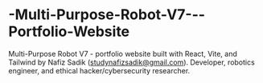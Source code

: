 # -Multi-Purpose-Robot-V7---Portfolio-Website
Multi-Purpose Robot V7 - portfolio website built with React, Vite, and Tailwind by Nafiz Sadik (studynafizsadik@gmail.com). Developer, robotics engineer, and ethical hacker/cybersecurity researcher.
